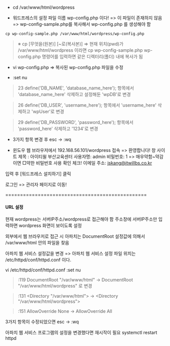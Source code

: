 - cd /var/www/html/wordpress

- 워드프레스의 설정 파일 이름 wp-config.php 이다!
=> 이 파일이 존재하지 않음
=> wp-config-sample.php를 복사해서 wp-config.php 를 생성해야 함

```
cp wp-config-sample.php /var/www/html/wordpress/wp-config.php
```
>※ cp \[무엇을(원본)] \[~로(복사본)]
>=> 현재 위치(pwd)가 /var/www/html/wordpress 이라면 
 >    cp wp-config-sample.php wp-config.php 명령어를 입력하면 같은 디렉터리(폴더) 내에 복사가 됨

- vi wp-config.php
=> 복사된 wp-config.php 파일을 수정

- :set nu
>23 define('DB_NAME', 'database_name_here'); 항목에서 'database_name_here' 삭제하고 설정해둔 'wpDB'로 변경

>26 define('DB_USER', 'username_here'); 항목에서 'username_here' 삭제하고 'wpUser'로 변경

>29 define('DB_PASSWORD', 'password_here'); 항목에서 'password_here' 삭제하고 '1234'로 변경
- 3가지 항목 변경 후 esc -> :wq

- 윈도우 웹 브라우저에서 192.168.56.101/wordpress 접속
=> 환영합니다! 창
사이트 제목 : 아이티윌 부산교육센터
사용자명: admin
비밀번호: 1
=> 매우약함~약감 이면 □약한 비밀번호 사용 확인 체크!
이메일 주소: jskang@itwillbs.co.kr

입력 후 [워드프레스 설치하기] 클릭

로그인 => 관리자 페이지로 이동!

================================================
#### URL 설정
현재 wordpress는 서버IP주소/wordpress로 접근해야 함
주소창에 서버IP주소만 입력하면 wordpress 화면이 보이도록 설정

외부에서 웹 브라우저로 접근 시 아파치는 DocumentRoot 설정값에 의해서 /var/www/html 안의 파일을 찾음

아파치 웹 서비스 설정값을 변경
=> 아파치 웹 서비스 설정 파일 위치는 /etc/httpd/conf/httpd.conf 이다.

vi /etc/httpd/conf/httpd.conf
:set nu

>:119
DocumentRoot "/var/www/html" -> DocumentRoot "/var/www/html/wordpress" 로 변경

>:131
<Directory "/var/www/html"> -> <Directory "/var/www/html/wordpress">

>:151
AllowOverride None -> AllowOverride All

3가지 항목이 수정되었으면 esc -> :wq 

아파치 웹 서비스 프로그램의 설정을 변경했다면 재시작이 필요
systemctl restart httpd

